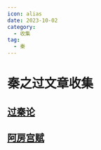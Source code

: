 ```yaml
---
icon: alias
date: 2023-10-02
category:
  - 收集
tag:
  - 秦
---
```



# 秦之过文章收集

<!-- more -->


## [过秦论](../古文/过秦论.md)


## [阿房宫赋](../古文/阿房宫赋.md)